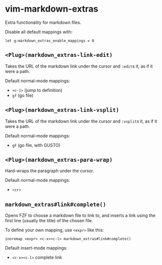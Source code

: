 # vim-markdown-extras

Extra functionality for markdown files.

Disable all default mappings with:

```vim
let g:markdown_extras_enable_mappings = 0
```

## `<Plug>(markdown_extras-link-edit)`

Takes the URL of the markdown link under the cursor and `:edit`s it, as if it
were a path.

Default normal-mode mappings:

 - `<c-]>` (jump to definition)
 - `gf` (go file)

## `<Plug>(markdown_extras-link-vsplit)`

Takes the URL of the markdown link under the cursor and `:vsplit`s it, as if it
were a path.

Default normal-mode mappings:

 - `gF` (go file, with GUSTO)

## `<Plug>(markdown_extras-para-wrap)`

Hard-wraps the paragraph under the cursor.

Default normal-mode mappings:

 - `<cr>`

## `markdown_extras#link#complete()`

Opens FZF to choose a markdown file to link to, and inserts a link using the
first line (usually the title) of the chosen file.

To define your own mapping, use `<expr>` like this:

```vim
inoremap <expr> <c-x><c-l> markdown_extras#link#complete()
```

Default insert-mode mappings:

 - `<c-x><c-l>` complete link

